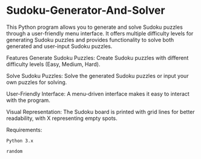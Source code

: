 # Sudoku-Generator-And-Solver

This Python program allows you to generate and solve Sudoku puzzles through a user-friendly menu interface. It offers multiple difficulty levels for generating Sudoku puzzles and provides functionality to solve both generated and user-input Sudoku puzzles.

Features
Generate Sudoku Puzzles: Create Sudoku puzzles with different difficulty levels (Easy, Medium, Hard).

Solve Sudoku Puzzles: Solve the generated Sudoku puzzles or input your own puzzles for solving.

User-Friendly Interface: A menu-driven interface makes it easy to interact with the program.

Visual Representation: The Sudoku board is printed with grid lines for better readability, with X representing empty spots.

Requirements:

```Python 3.x```

```random```
